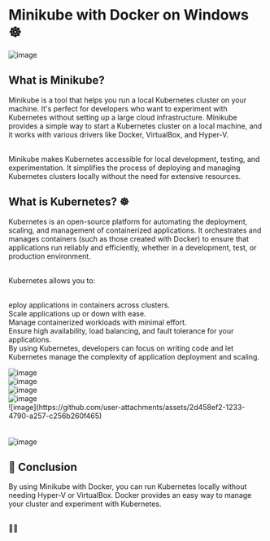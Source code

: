 <h1>Minikube with Docker on Windows ☸️</h1>
<img src="https://github.com/user-attachments/assets/d40cad59-d2e4-4bd5-ae08-ab340937db41" alt="image">


<h2>What is Minikube?</h2>
<p>Minikube is a tool that helps you run a local Kubernetes cluster on your machine. It's perfect for developers who want to experiment with Kubernetes without setting up a large cloud infrastructure. Minikube provides a simple way to start a Kubernetes cluster on a local machine, and it works with various drivers like Docker, VirtualBox, and Hyper-V.</p>

<br>Minikube makes Kubernetes accessible for local development, testing, and experimentation. It simplifies the process of deploying and managing Kubernetes clusters locally without the need for extensive resources.

<h2>What is Kubernetes? ☸️</h2>
<p>Kubernetes is an open-source platform for automating the deployment, scaling, and management of containerized applications. It orchestrates and manages containers (such as those created with Docker) to ensure that applications run reliably and efficiently, whether in a development, test, or production environment.</p>

<br>Kubernetes allows you to:

<br>eploy applications in containers across clusters.
<br>Scale applications up or down with ease.
<br>Manage containerized workloads with minimal effort.
<br>Ensure high availability, load balancing, and fault tolerance for your applications.
<br>By using Kubernetes, developers can focus on writing code and let Kubernetes manage the complexity of application deployment and scaling.

<img src="https://github.com/user-attachments/assets/8f5a0b94-75ba-4d93-8095-73306bd5fe2e" alt="image">
<br>
<img src="https://github.com/user-attachments/assets/b3d9676b-e278-4745-9bf5-812dfa08f407" alt="image">
<br>
<img src="https://github.com/user-attachments/assets/7e17db3f-66fe-48d0-9338-91ebc089579b" alt="image">
<br>
<img src="https://github.com/user-attachments/assets/eba49c3a-6e1c-470a-9ea6-25ee8b82b8dd" alt="image">
<br>
![image](https://github.com/user-attachments/assets/2d458ef2-1233-4790-a257-c256b260f465)

<br>

<br>

<br>
<img src="https://github.com/user-attachments/assets/9012da16-81d8-4332-a988-15cebc99c645" alt="image">
<br>


<h2>🎯 Conclusion</h2>
By using Minikube with Docker, you can run Kubernetes locally without needing Hyper-V or VirtualBox. Docker provides an easy way to manage your cluster and experiment with Kubernetes.

<br>🚀😊
